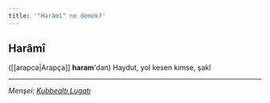 ```yaml
---
title: '"Harâmî" ne demek?'
---
```


## Harâmî
([[arapca|Arapça]] **haram**'dan) Haydut, yol kesen kimse, şakî

---
*Menşei: [Kubbealtı Lugatı](https://www.lugatim.com/s/Harâmî)*